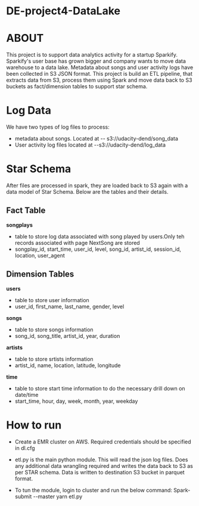 # DE-project4-DataLake

#  ABOUT
This project is to support data analytics activity for a startup Sparkify. Sparkify's user base has grown bigger and
company wants to  move data warehouse to a data lake. Metadata about songs and user activity logs have been collected 
in S3 JSON format. This project is build an ETL pipeline, that extracts data from S3, process them using Spark and 
move data back to S3 buckets as fact/dimension tables to support star schema. 

# Log Data
We have two types of log files to process:
- metadata about songs. Located at --  s3://udacity-dend/song_data
- User activity log files located at --s3://udacity-dend/log_data

# Star Schema
After files are processed in spark, they are loaded back to S3 again with a data model of Star Schema.
Below are the tables and their details.

## Fact Table
**songplays**
- table to store log data associated with song played by users.Only teh records associated with page NextSong are stored
- songplay_id, start_time, user_id, level, song_id, artist_id, session_id, location, user_agent

## Dimension Tables
**users** 
- table to store user information
- user_id, first_name, last_name, gender, level

**songs** 
- table to store songs information
- song_id, song_title, artist_id, year, duration

**artists**
- table to store srtists information 
- artist_id, name, location, latitude, longitude

**time**
- table to store start time information to do the necessary drill down on date/time
- start_time, hour, day, week, month, year, weekday

# How to run

- Create a EMR cluster on AWS. Required credentials should be specified in dl.cfg
  
- etl.py is the main python module. This will read the json log files. 
  Does any additional data wrangling required and writes the data back to S3 as per STAR schema.
  Data is written to destination S3 bucket in parquet format.

- To tun the module, login to cluster and run the below command:
  Spark-submit  --master yarn etl.py
  
